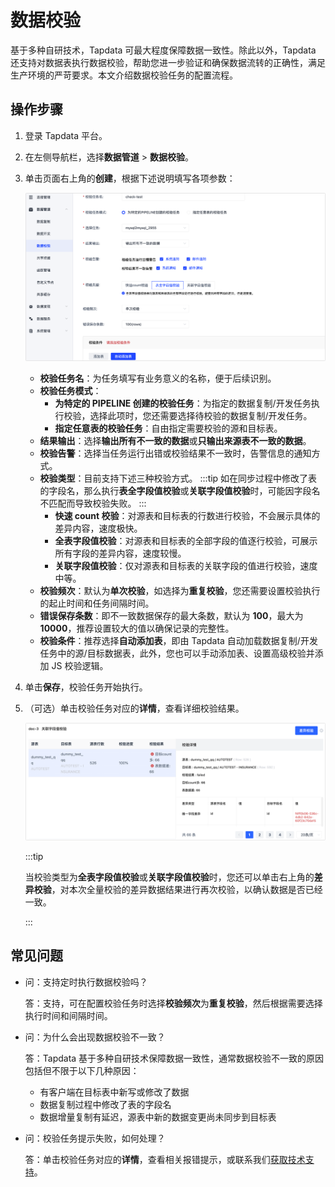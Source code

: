 # 数据校验

基于多种自研技术，Tapdata 可最大程度保障数据一致性。除此以外，Tapdata 还支持对数据表执行数据校验，帮助您进一步验证和确保数据流转的正确性，满足生产环境的严苛要求。本文介绍数据校验任务的配置流程。

## 操作步骤

1. 登录 Tapdata 平台。

2. 在左侧导航栏，选择**数据管道** > **数据校验**。

3. 单击页面右上角的**创建**，根据下述说明填写各项参数：

   ![数据校验设置](../../images/check_data_settings.png)

   * **校验任务名**：为任务填写有业务意义的名称，便于后续识别。
   * **校验任务模式**：
     * **为特定的 PIPELINE 创建的校验任务**：为指定的数据复制/开发任务执行校验，选择此项时，您还需要选择待校验的数据复制/开发任务。
     * **指定任意表的校验任务**：自由指定需要校验的源和目标表。
   * **结果输出**：选择**输出所有不一致的数据**或**只输出来源表不一致的数据**。
   * **校验告警**：选择当任务运行出错或校验结果不一致时，告警信息的通知方式。 
   * **校验类型**：目前支持下述三种校验方式。
     :::tip
     如在同步过程中修改了表的字段名，那么执行**表全字段值校验**或**关联字段值校验**时，可能因字段名不匹配而导致校验失败。
     ::: 
     * **快速 count 校验**：对源表和目标表的行数进行校验，不会展示具体的差异内容，速度极快。
     * **全表字段值校验**：对源表和目标表的全部字段的值逐行校验，可展示所有字段的差异内容，速度较慢。
     * **关联字段值校验**：仅对源表和目标表的关联字段的值进行校验，速度中等。
   * **校验频次**：默认为**单次校验**，如选择为**重复校验**，您还需要设置校验执行的起止时间和任务间隔时间。 
   * **错误保存条数**：即不一致数据保存的最大条数，默认为 **100**，最大为 **10000**，推荐设置较大的值以确保记录的完整性。
   * **校验条件**：推荐选择**自动添加表**，即由 Tapdata 自动加载数据复制/开发任务中的源/目标数据表，此外，您也可以手动添加表、设置高级校验并添加 JS 校验逻辑。

4. 单击**保存**，校验任务开始执行。

5. （可选）单击校验任务对应的**详情**，查看详细校验结果。

   ![查看校验结果](../../images/check_data_result_cn.png)

   :::tip

   当校验类型为**全表字段值校验**或**关联字段值校验**时，您还可以单击右上角的**差异校验**，对本次全量校验的差异数据结果进行再次校验，以确认数据是否已经一致。

   :::



## 常见问题

* 问：支持定时执行数据校验吗？

  答：支持，可在配置校验任务时选择**校验频次**为**重复校验**，然后根据需要选择执行时间和间隔时间。

* 问：为什么会出现数据校验不一致？

  答：Tapdata 基于多种自研技术保障数据一致性，通常数据校验不一致的原因包括但不限于以下几种原因：

  * 有客户端在目标表中新写或修改了数据
  * 数据复制过程中修改了表的字段名
  * 数据增量复制有延迟，源表中新的数据变更尚未同步到目标表

* 问：校验任务提示失败，如何处理？

  答：单击校验任务对应的**详情**，查看相关报错提示，或联系我们[获取技术支持](../../support.md)。





